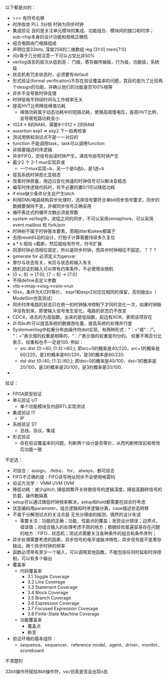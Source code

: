 
以下都是对的：

* \>>> 有符号右移
* 时序收敛 PLL 3分频 时钟为同步时钟
* 集成验证 目的是关注单元模块的集成、功能组合、模块间的接口和时序；sub-chip本身的设计功能和规格正确性
* 组合电路由门电路组成
* 声明位宽32bits, 深度256的二维数组 reg [31:0] mem[7:0]
* 问x等于几分频注意一下可以占空比非50%
* verilog语言的层次从低到高： 门级，寄存器传输级，行为级，功能级，系统级
* 状态机有冗余状态时，必须要有default
* 形式验证(formal verification)不存在验证覆盖率的问题，其目的是为了比较两个design的功能，并确认他们的功能是否100%相等
* 异步不会导致时钟变慢
* 时钟低电平持续时间与工作频率无关
* 提高HVT比例降低峰值功耗
    - 峰值功耗属于动态功耗中的短路功耗，使用高阈值电压，提高HVT比例，会导致短路功耗变小
* 1024 * 8的RAM，需要8个512 * 2的RAM
* assertion exp1 => exp2 下一拍再检查
* 测试用例和测试点不是一一对应的
* function 不能调用task，task可以调用function
* 非阻塞描述时序逻辑
* 异步FIFO，空信号由读时钟产生，满信号由写时钟产生
* 最少2 个 2-1 mux实现异或
    - 一个mux实现~b，另一个是0选b，是1选~b
* 提高系统时钟恶化亚稳态
* 改善时钟质量，用边沿变化快速的时钟信号可以解决亚稳态
* 编写时序逻辑代码时，将不必要的置0/1可以降低功耗
* if else缺少条件分支会产生latch
* 利用DMU电路结构异步处理时，选择信号要符合单bit同步信号要求，同步的数据要保持不变，并被同步信号正确采用
* 循环表达式的循环次数必须是常数
* system verilog中，进程之间的同步，不可以采用semaphore，可以采用event mailbox 和 fork/join
* 时钟树不属于时钟基本要素，周期jitter和skew都属于
* 去除reset抖动的设计，打拍子计算需要持续多久复位
* a * b 赋给 c截断，然后赋给有符号，符号扩展
* 同源时钟必须相位固定，所以是同步时钟，而异步时钟相位不固定。？？？
* generate for 必须定义为genvar
* 摩尔与状态有关，米厉与状态和输入有关
* 随机验证的输入可以带有约束条件，不必使用全随机
* [0 +: 8] -> [7:0];  [7 -: 8] -> [7:0]
* 不用define去定义参数
* vlib->vmap->vlog->vsim->run
* 10xx，条件为X/Z时等价， expr1和expr2对应位相同的保留，否则输出x（ ModelSim仿真测试）
* 同步时序电路的状态只在统一的时钟脉冲控制下才同时变化一次，如果时钟脉冲没有到来，即使输入信号发生变化，电路的状态仍不改变
* CDC4，进去的为高指数，出来的是低指数，前边有XOR，表明该项存在
* 乒乓buffr可以提高系统的数据吞吐量，提高系统的处理并行度
* Systemverilog中权重分布由操作符dist实现，有两种形式：“：=”或“：/”。 “：=”表示值的权重是相等的，“：/”表示值的权重是均分的。 权重不用百分比表示，权重和也不一定是100. 例如：
    - src dist {0:=40; [1:3]:=60;}; 即src=0的概率是40/220，src=1的概率是60/220，是2的概率是60/220，是3的概率是60/220.
    - dst dist {0:/40; [1:3]:/60;}; 即dst=0的概率是40/100，dst=1的概率是20/100，是2的概率是20/100，是3的概率是20/100.
* 



验证：

* FPGA原型验证
* 单元验证 UT
    - 单个功能模块及内部RTL实现测试
* 集成验证 IT
    - IP
* 系统验证 ST
    - 总线，协议，集成
* 形式验证
    - 存在验证覆盖率的问题，判断两个设计是否等价，从而判断修改前和修改后功能一致
    

不定选：

* 可综合： assign， ifelse， for， always，都可综合
* FIFO不正确的是：FIFO读写地址同步不会使用格雷码
* 验证方法学： VMM  UVM  OVM
* 降低功耗：减少glitch, 降低频繁开关转换信号的逻辑深度，降低高翻转信号的负载，操作数隔离
* setup可以通过降低时钟频率解决，setup和hold都需要在综合时考虑
* 状态编码用parameter，组合逻辑和时序逻辑分离，case描述状态转移
* 不属于分解测试点的关注点是  无充分理由的揣测，偶然的设计失误
    - 需要关注：功能的正确；功能、性能点的覆盖；发现设计错误；边界点，错误值；对组合输入的处理考虑不周的地方；根据经验普遍容易存在问题的地方：FIFO、状态机；测试点需要关注各种条件的组合和条件序列；
* 异步处理需要考虑的因素，异步信号的电平或脉冲特性，异步信号是不是寄存输出，两个异步时钟的频率
* 函数必须带有至少一个输入，可以调用其他函数，不能包括任何时延和时序控制，可以有多个输出
* 覆盖率
    - 代码覆盖率
        + 3.1 Toggle Coverage
        + 3.2 Line Coverage
        + 3.3 Statement Coverage
        + 3.4 Block Coverage
        + 3.5 Branch Coverage
        + 3.6 Expression Coverage
        + 3.7 Focused Expression Coverage 
        + 3.8 Finite-State Machine Coverage
    - 功能覆盖率
        + 覆盖点
        + 断言
* 验证环境的基本组件：
    - sequence、sequencer、reference model、agent、driver、monitor、scoreboard


不清楚的

32bit操作符赋给8bit操作符，vsc仿真是否会出现x态

